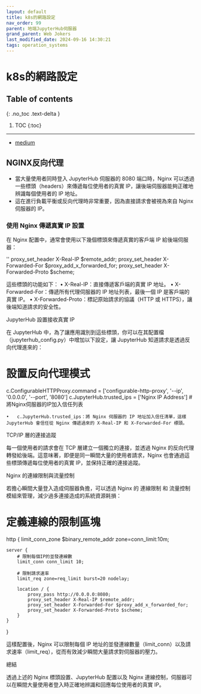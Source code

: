 ```yaml
---
layout: default
title: k8s的網路設定
nav_order: 99
parent: 地端JupyterHub伺服器
grand_parent: Web Jokers
last_modified_date: 2024-09-16 14:30:21
tags: operation_systems
---
```


# k8s的網路設定

## Table of contents

{: .no_toc .text-delta }

1. TOC
{:toc}

---
- [medium](https://weng-albert.medium.com/%E6%B7%BA%E8%AB%87kubernetes%E5%85%A7%E9%83%A8%E7%B6%B2%E8%B7%AF%E9%80%9A%E4%BF%A1%E7%9A%84%E5%9F%BA%E6%9C%AC%E8%A7%80%E5%BF%B5-e9d993e01423)

## NGINX反向代理

- 當大量使用者同時登入 JupyterHub 伺服器的 8080 端口時，Nginx 可以透過一些標頭（headers）來傳遞每位使用者的真實 IP，讓後端伺服器能夠正確地辨識每個使用者的 IP 地址。
- 這在進行負載平衡或反向代理時非常重要，因為直接請求會被視為來自 Nginx 伺服器的 IP。

### 使用 Nginx 傳遞真實 IP 設置

在 Nginx 配置中，通常會使用以下幾個標頭來傳遞真實的客戶端 IP 給後端伺服器：

''
proxy_set_header X-Real-IP $remote_addr;
proxy_set_header X-Forwarded-For $proxy_add_x_forwarded_for;
proxy_set_header X-Forwarded-Proto $scheme;

這些標頭的功能如下：
	•	X-Real-IP：直接傳遞客戶端的真實 IP 地址。
	•	X-Forwarded-For：傳遞所有代理伺服器的 IP 地址列表，最後一個 IP 是客戶端的真實 IP。
	•	X-Forwarded-Proto：標記原始請求的協議（HTTP 或 HTTPS），讓後端知道請求的安全性。

JupyterHub 設置接收真實 IP

在 JupyterHub 中，為了讓應用識別到這些標頭，你可以在其配置檔（jupyterhub_config.py）中增加以下設定，讓 JupyterHub 知道請求是透過反向代理進來的：

# 設置反向代理模式
c.ConfigurableHTTPProxy.command = ['configurable-http-proxy', '--ip', '0.0.0.0', '--port', '8080']
c.JupyterHub.trusted_ips = ['Nginx IP Address']  # 將Nginx伺服器的IP加入信任列表

	•	c.JupyterHub.trusted_ips：將 Nginx 伺服器的 IP 地址加入信任清單，這樣 JupyterHub 會信任從 Nginx 傳遞過來的 X-Real-IP 和 X-Forwarded-For 標頭。

TCP/IP 層的連接追蹤

每一個使用者的請求會在 TCP 層建立一個獨立的連接，並透過 Nginx 的反向代理轉發給後端。這意味著，即便是同一瞬間大量的使用者請求，Nginx 也會通過這些標頭傳遞每位使用者的真實 IP，並保持正確的連接追蹤。

Nginx 的連線限制與流量控制

若擔心瞬間大量登入造成伺服器負擔，可以透過 Nginx 的 連線限制 和 流量控制 模組來管理，減少過多連接造成的系統資源耗損：

# 定義連線的限制區塊
http {
    limit_conn_zone $binary_remote_addr zone=conn_limit:10m;

    server {
        # 限制每個IP的並發連線數
        limit_conn conn_limit 10;
        
        # 限制請求速率
        limit_req zone=req_limit burst=20 nodelay;

        location / {
            proxy_pass http://0.0.0.0:8080;
            proxy_set_header X-Real-IP $remote_addr;
            proxy_set_header X-Forwarded-For $proxy_add_x_forwarded_for;
            proxy_set_header X-Forwarded-Proto $scheme;
        }
    }
}

這樣配置後，Nginx 可以限制每個 IP 地址的並發連線數量（limit_conn）以及請求速率（limit_req），從而有效減少瞬間大量請求對伺服器的壓力。

總結

透過上述的 Nginx 標頭設置、JupyterHub 配置以及 Nginx 連線控制，伺服器可以在瞬間大量使用者登入時正確地辨識和回應每位使用者的真實 IP。